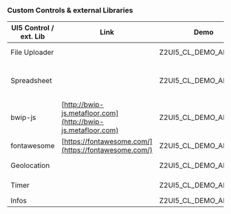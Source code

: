 ### Custom Controls & external Libraries
| UI5 Control / ext. Lib  | Link | Demo | Description | 
| ------------- | ------------- | ------------- | ------------- |
| File Uploader  | | Z2UI5_CL_DEMO_APP_075 | Upload Files  |
| Spreadsheet  | | Z2UI5_CL_DEMO_APP_077 | Download internal Tables in XLSX  |
| bwip-js  | [http://bwip-js.metafloor.com](http://bwip-js.metafloor.com) | Z2UI5_CL_DEMO_APP_102  | Generate Barcodes  |
| fontawesome  | [https://fontawesome.com/](https://fontawesome.com/) | Z2UI5_CL_DEMO_APP_118  | Fonts |
| Geolocation  |  | Z2UI5_CL_DEMO_APP_120  | Read Geolocation  |
| Timer  |  | Z2UI5_CL_DEMO_APP_121  | Set Delayed Callback  |
| Infos  |  | Z2UI5_CL_DEMO_APP_122  | Read Infos  |
